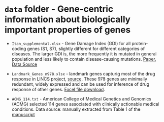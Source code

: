 # `data` folder - Gene-centric information about biologically important properties of genes

- `Itan_supplemental.xlsx` - Gene Damage Index (GDI) for all protein-coding genes (S1, S7), slightly different for different categories of diseases. The larger GDI is, the more frequently it is mutated in general population and less likely to contain disease-causing mutations. [Paper](https://www.ncbi.nlm.nih.gov/pubmed/26483451), [Data Source](http://www.pnas.org/lookup/suppl/doi:10.1073/pnas.1518646112/-/DCSupplemental/pnas.1518646112.sd01.xlsx)

- `Landmark_Genes_n978.xlsx` - landmark genes capturig most of the drug response in LINCS project, [source](Landmark_Genes_n978.xlsx). These 978 genes are minimally redundant, widely expressed and can be used for inference of drug response of other genes. [Excel file download](http://www.lincscloud.org/l1000/example_files/Landmark_Genes_n978.xlsx).

- `ACMG_114.txt` - American College of Medical Genetics and Genomics (ACMG) selected 114 genes associated with clinically actionable medical conditions. Data source: manually extracted from Table 1 of the [manuscript](https://www.ncbi.nlm.nih.gov/pmc/articles/PMC3791261/)